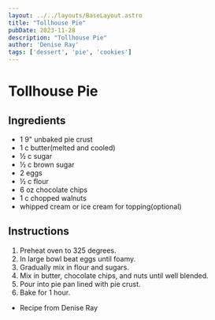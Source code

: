 ```yaml
---
layout: ../../layouts/BaseLayout.astro
title: "Tollhouse Pie"
pubDate: 2023-11-28
description: "Tollhouse Pie"
author: 'Denise Ray'
tags: ['dessert', 'pie', 'cookies']
---
```

# Tollhouse Pie

## Ingredients

* 1 9" unbaked pie crust
* 1 c butter(melted and cooled)
* ½ c sugar
* ½ c brown sugar
* 2 eggs
* ½ c flour
* 6 oz chocolate chips
* 1 c chopped walnuts
* whipped cream or ice cream for topping(optional)

## Instructions

1. Preheat oven to 325 degrees.
2. In large bowl beat eggs until foamy.
3. Gradually mix in flour and sugars.
4. Mix in butter, chocolate chips, and nuts until well blended.
5. Pour into pie pan lined with pie crust.
6. Bake for 1 hour.

- Recipe from Denise Ray